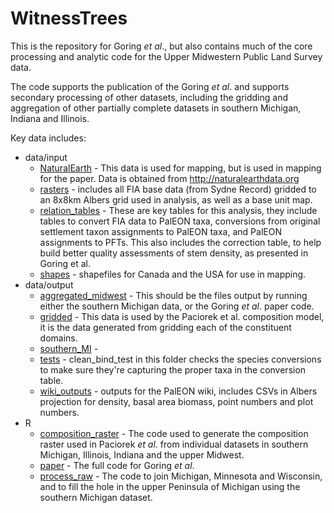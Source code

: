 # WitnessTrees
This is the repository for Goring *et al*., but also contains much of the core processing and analytic code for the Upper Midwestern Public Land Survey data.

The code supports the publication of the Goring *et al*. and supports secondary processing of other datasets, including the gridding and aggregation of other partially complete datasets in southern Michigan, Indiana and Illinois.

Key data includes:
 * data/input
   * [NaturalEarth](https://github.com/SimonGoring/WitnessTrees/tree/master/data/input/NaturalEarth) - This data is used for mapping, but is used in mapping for the paper.  Data is obtained from http://naturalearthdata.org
   * [rasters](https://github.com/SimonGoring/WitnessTrees/tree/master/data/input/rasters) - includes all FIA base data (from Sydne Record) gridded to an 8x8km Albers grid used in analysis, as well as a base unit map.
   * [relation_tables](https://github.com/SimonGoring/WitnessTrees/tree/master/data/input/relation_tables) - These are key tables for this analysis, they include tables to convert FIA data to PalEON taxa, conversions from original settlement taxon assignments to PalEON taxa, and PalEON assignments to PFTs.  This also includes the correction table, to help build better quality assessments of stem density, as presented in Goring et al.
   * [shapes](https://github.com/SimonGoring/WitnessTrees/tree/master/data/input/shapes) - shapefiles for Canada and the USA for use in mapping.
  * data/output
    * [aggregated_midwest](https://github.com/SimonGoring/WitnessTrees/tree/master/data/output/aggregated_midwest) - This should be the files output by running either the southern Michigan data, or the Goring *et al*. paper code.
    * [gridded](https://github.com/SimonGoring/WitnessTrees/tree/master/data/output/gridded) - This data is used by the Paciorek et al. composition model, it is the data generated from gridding each of the constituent domains.
    * [southern_MI](https://github.com/SimonGoring/WitnessTrees/tree/master/data/output/southern_MI) - 
    * [tests](https://github.com/SimonGoring/WitnessTrees/tree/master/data/output/tests) - clean_bind_test in this folder checks the species conversions to make sure they're capturing the proper taxa in the conversion table.
    * [wiki_outputs](https://github.com/SimonGoring/WitnessTrees/tree/master/data/output/wiki_outputs) - outputs for the PalEON wiki, includes CSVs in Albers projection for density, basal area biomass, point numbers and plot numbers.
  * R
    * [composition_raster](https://github.com/SimonGoring/WitnessTrees/tree/master/R/composition_raster) - The code used to generate the composition raster used in Paciorek *et al*. from individual datasets in southern Michigan, Illinois, Indiana and the upper Midwest.
    * [paper](https://github.com/SimonGoring/WitnessTrees/tree/master/R/paper) - The full code for Goring *et al*.
    * [process_raw](https://github.com/SimonGoring/WitnessTrees/tree/master/R/process_raw) - The code to join Michigan, Minnesota and Wisconsin, and to fill the hole in the upper Peninsula of Michigan using the southern Michigan dataset.
